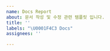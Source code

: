 ```yaml
---
name: Docs Report
about: 문서 작성 및 수정 관련 템플릿 입니다.
title: ''
labels: "\U0001F4C3 Docs"
assignees: ''

---
```



